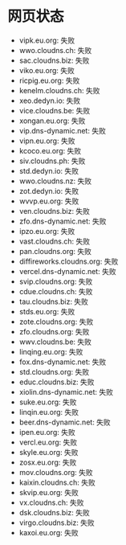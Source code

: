 # 网页状态
- vipk.eu.org: 失败
- wwo.cloudns.ch: 失败
- sac.cloudns.biz: 失败
- viko.eu.org: 失败
- ricpig.eu.org: 失败
- kenelm.cloudns.ch: 失败
- xeo.dedyn.io: 失败
- vice.cloudns.be: 失败
- xongan.eu.org: 失败
- vip.dns-dynamic.net: 失败
- vipn.eu.org: 失败
- kcoco.eu.org: 失败
- siv.cloudns.ph: 失败
- std.dedyn.io: 失败
- wwo.cloudns.nz: 失败
- zot.dedyn.io: 失败
- wvvp.eu.org: 失败
- ven.cloudns.biz: 失败
- zfo.dns-dynamic.net: 失败
- ipzo.eu.org: 失败
- vast.cloudns.ch: 失败
- pan.cloudns.org: 失败
- diffireworks.cloudns.org: 失败
- vercel.dns-dynamic.net: 失败
- svip.cloudns.org: 失败
- cdue.cloudns.ch: 失败
- tau.cloudns.biz: 失败
- stds.eu.org: 失败
- zote.cloudns.org: 失败
- zfo.cloudns.org: 失败
- wwv.cloudns.be: 失败
- linqing.eu.org: 失败
- fox.dns-dynamic.net: 失败
- std.cloudns.org: 失败
- educ.cloudns.biz: 失败
- xiolin.dns-dynamic.net: 失败
- suke.eu.org: 失败
- linqin.eu.org: 失败
- beer.dns-dynamic.net: 失败
- ipen.eu.org: 失败
- vercl.eu.org: 失败
- skyle.eu.org: 失败
- zosx.eu.org: 失败
- mov.cloudns.org: 失败
- kaixin.cloudns.ch: 失败
- skvip.eu.org: 失败
- vx.cloudns.ch: 失败
- dsk.cloudns.biz: 失败
- virgo.cloudns.biz: 失败
- kaxoi.eu.org: 失败
